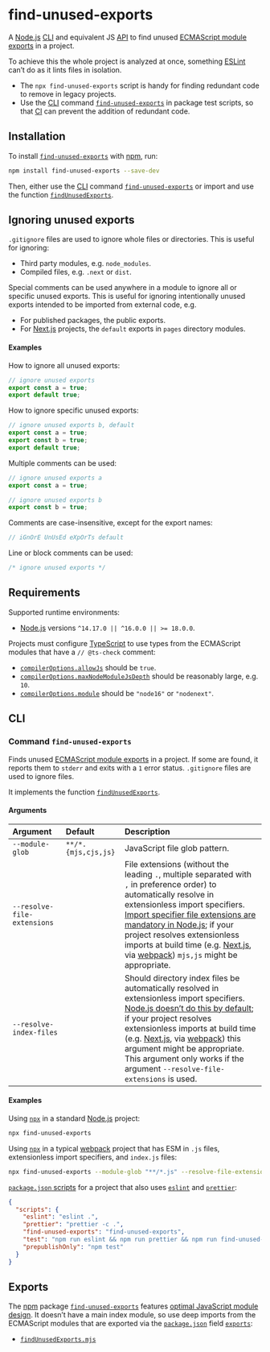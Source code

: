 # find-unused-exports

A [Node.js](https://nodejs.org) [CLI](#cli) and equivalent JS [API](#exports) to find unused [ECMAScript module exports](https://developer.mozilla.org/en-US/docs/Web/JavaScript/Reference/Statements/export) in a project.

To achieve this the whole project is analyzed at once, something [ESLint](https://eslint.org) can’t do as it lints files in isolation.

- The `npx find-unused-exports` script is handy for finding redundant code to remove in legacy projects.
- Use the [CLI](#cli) command [`find-unused-exports`](#command-find-unused-exports) in package test scripts, so that [CI](https://en.wikipedia.org/wiki/Continuous_integration) can prevent the addition of redundant code.

## Installation

To install [`find-unused-exports`](https://npm.im/find-unused-exports) with [npm](https://npmjs.com/get-npm), run:

```sh
npm install find-unused-exports --save-dev
```

Then, either use the [CLI](#cli) command [`find-unused-exports`](#command-find-unused-exports) or import and use the function [`findUnusedExports`](./findUnusedExports.mjs).

## Ignoring unused exports

`.gitignore` files are used to ignore whole files or directories. This is useful for ignoring:

- Third party modules, e.g. `node_modules`.
- Compiled files, e.g. `.next` or `dist`.

Special comments can be used anywhere in a module to ignore all or specific unused exports. This is useful for ignoring intentionally unused exports intended to be imported from external code, e.g.

- For published packages, the public exports.
- For [Next.js](https://nextjs.org) projects, the `default` exports in `pages` directory modules.

#### Examples

How to ignore all unused exports:

```js
// ignore unused exports
export const a = true;
export default true;
```

How to ignore specific unused exports:

```js
// ignore unused exports b, default
export const a = true;
export const b = true;
export default true;
```

Multiple comments can be used:

```js
// ignore unused exports a
export const a = true;

// ignore unused exports b
export const b = true;
```

Comments are case-insensitive, except for the export names:

```js
// iGnOrE UnUsEd eXpOrTs default
```

Line or block comments can be used:

```js
/* ignore unused exports */
```

## Requirements

Supported runtime environments:

- [Node.js](https://nodejs.org) versions `^14.17.0 || ^16.0.0 || >= 18.0.0`.

Projects must configure [TypeScript](https://typescriptlang.org) to use types from the ECMAScript modules that have a `// @ts-check` comment:

- [`compilerOptions.allowJs`](https://typescriptlang.org/tsconfig#allowJs) should be `true`.
- [`compilerOptions.maxNodeModuleJsDepth`](https://typescriptlang.org/tsconfig#maxNodeModuleJsDepth) should be reasonably large, e.g. `10`.
- [`compilerOptions.module`](https://typescriptlang.org/tsconfig#module) should be `"node16"` or `"nodenext"`.

## CLI

### Command `find-unused-exports`

Finds unused [ECMAScript module exports](https://developer.mozilla.org/en-US/docs/Web/JavaScript/Reference/Statements/export) in a project. If some are found, it reports them to `stderr` and exits with a `1` error status. `.gitignore` files are used to ignore files.

It implements the function [`findUnusedExports`](./findUnusedExports.mjs).

#### Arguments

| Argument | Default | Description |
| :-- | :-- | :-- |
| `--module-glob` | `**/*.{mjs,cjs,js}` | JavaScript file glob pattern. |
| `--resolve-file-extensions` |  | File extensions (without the leading `.`, multiple separated with `,` in preference order) to automatically resolve in extensionless import specifiers. [Import specifier file extensions are mandatory in Node.js](https://nodejs.org/api/esm.html#mandatory-file-extensions); if your project resolves extensionless imports at build time (e.g. [Next.js](https://nextjs.org), via [webpack](https://webpack.js.org)) `mjs,js` might be appropriate. |
| `--resolve-index-files` |  | Should directory index files be automatically resolved in extensionless import specifiers. [Node.js doesn’t do this by default](https://nodejs.org/api/esm.html#mandatory-file-extensions); if your project resolves extensionless imports at build time (e.g. [Next.js](https://nextjs.org), via [webpack](https://webpack.js.org)) this argument might be appropriate. This argument only works if the argument `--resolve-file-extensions` is used. |

#### Examples

Using [`npx`](https://docs.npmjs.com/cli/v8/commands/npx) in a standard [Node.js](https://nodejs.org) project:

```sh
npx find-unused-exports
```

Using [`npx`](https://docs.npmjs.com/cli/v8/commands/npx) in a typical [webpack](https://webpack.js.org) project that has ESM in `.js` files, extensionless import specifiers, and `index.js` files:

```sh
npx find-unused-exports --module-glob "**/*.js" --resolve-file-extensions js --resolve-index-files
```

[`package.json` scripts](https://docs.npmjs.com/cli/v8/using-npm/scripts) for a project that also uses [`eslint`](https://npm.im/eslint) and [`prettier`](https://npm.im/prettier):

```json
{
  "scripts": {
    "eslint": "eslint .",
    "prettier": "prettier -c .",
    "find-unused-exports": "find-unused-exports",
    "test": "npm run eslint && npm run prettier && npm run find-unused-exports",
    "prepublishOnly": "npm test"
  }
}
```

## Exports

The [npm](https://npmjs.com) package [`find-unused-exports`](https://npm.im/find-unused-exports) features [optimal JavaScript module design](https://jaydenseric.com/blog/optimal-javascript-module-design). It doesn’t have a main index module, so use deep imports from the ECMAScript modules that are exported via the [`package.json`](./package.json) field [`exports`](https://nodejs.org/api/packages.html#exports):

- [`findUnusedExports.mjs`](./findUnusedExports.mjs)

